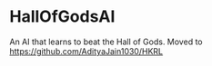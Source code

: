 # HallOfGodsAI

An AI that learns to beat the Hall of Gods. Moved to https://github.com/AdityaJain1030/HKRL
